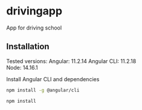 # drivingapp
App for driving school

## Installation

Tested versions: 
Angular: 11.2.14
Angular CLI: 11.2.18  
Node: 14.16.1   

Install Angular CLI and dependencies

```bash
npm install -g @angular/cli

npm install

```
